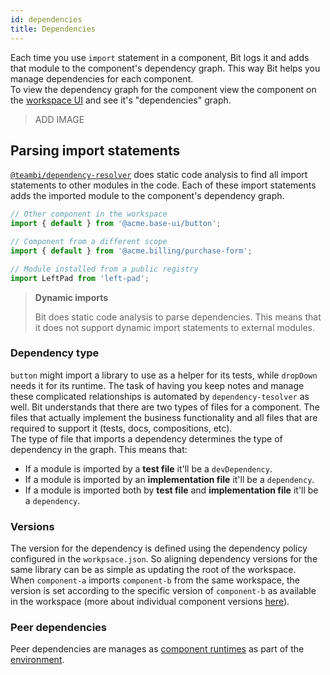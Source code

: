```yaml
---
id: dependencies
title: Dependencies
---
```


Each time you use `import` statement in a component, Bit logs it and adds that module to the component's dependency graph. This way Bit helps you manage dependencies for each component.  
To view the dependency graph for the component view the component on the [workspace UI](TODO) and see it's "dependencies" graph.

> ADD IMAGE

## Parsing import statements

[`@teambi/dependency-resolver`](TODO) does static code analysis to find all import statements to other modules in the code. Each of these import statements adds the imported module to the component's dependency graph.

```javascript
// Other component in the workspace
import { default } from '@acme.base-ui/button';

// Component from a different scope
import { default } from '@acme.billing/purchase-form';

// Module installed from a public registry
import LeftPad from 'left-pad';
```

> **Dynamic imports**
>
> Bit does static code analysis to parse dependencies. This means that it does not support dynamic import statements to external modules.

### Dependency type

`button` might import a library to use as a helper for its tests, while `dropDown` needs it for its runtime. The task of having you keep notes and manage these complicated relationships is automated by `dependency-tesolver` as well. Bit understands that there are two types of files for a component. The files that actually implement the business functionality and all files that are required to support it (tests, docs, compositions, etc).  
The type of file that imports a dependency determines the type of dependency in the graph. This means that:

* If a module is imported by a **test file** it'll be a `devDependency`.
* If a module is imported by an **implementation file** it'll be a `dependency`.
* If a module is imported both by **test file** and **implementation file** it'll be a `dependency`.

### Versions

The version for the dependency is defined using the dependency policy configured in the `workpsace.json`. So aligning dependency versions for the same library can be as simple as updating the root of the workspace.  
When `component-a` imports `component-b` from the same workspace, the version is set according to the specific version of `component-b` as available in the workspace (more about individual component versions [here](TODO)).

### Peer dependencies

Peer dependencies are manages as [component runtimes](TODO) as part of the [environment](TODO).
